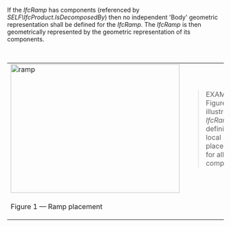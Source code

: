 If the _IfcRamp_ has components (referenced by _SELF\IfcProduct.IsDecomposedBy_) then no independent 'Body' geometric representation shall be defined for the _IfcRamp_. The _IfcRamp_ is then geometrically represented by the geometric representation of its components.

&nbsp;

<table>
 
<tr>
  <td><img src="../../../figures/IfcRamp-Layout1.gif" alt="ramp" width="393" height="299" border="0"></td>
  <td><blockquote class="example">EXAMPLE&nbsp; Figure 1 illustrates <em>IfcRamp</em> defining the local placement for all components.</blockquote>
 </td></tr>
 
<tr>
  <td><p class="figure">Figure 1 &mdash; Ramp placement</p></td>
  <td>&nbsp;</td>
 </tr>

</table>